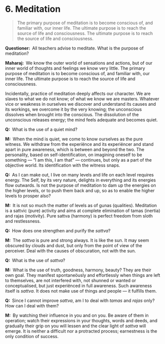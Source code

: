 # 6. Meditation

>The primary purpose of meditation is to become conscious of, and familiar with, our inner life. The ultimate purpose is to reach the source of life and consciousness. The ultimate purpose is to reach the source of life and consciousness.

**Questioner:**&ensp;All teachers advise to meditate. What is the purpose of meditation?

**Maharaj:**&ensp;We know the outer world of sensations and actions, but of our inner world of thoughts and feelings we know very little. The primary purpose of meditation is to become conscious of, and familiar with, our inner life. The ultimate purpose is to reach the source of life and consciousness. 

Incidentally, practice of meditation deeply affects our character. We are slaves to what we do not know; of what we know we are masters. Whatever vice or weakness in ourselves we discover and understand its causes and its workings, we overcome it by the very knowing; the unconscious dissolves when brought into the conscious. The dissolution of the unconscious releases energy; the mind feels adequate and becomes quiet.

**Q:**&ensp;What is the use of a quiet mind?

**M:**&ensp;When the mind is quiet, we come to know ourselves as the pure witness. We withdraw from the experiënce and its experiëncer and stand apart in pure awareness, which is between and beyond the two. The personality, based on self-identification, on imagining oneself to be something — “I am this, I am that” — continues, but only as a part of the objective world. Its identification with the witness snaps.

**Q:**&ensp;As I can make out, I live on many levels and life on each level requires energy. The Self, by its very nature, delights in everything and its energies flow outwards. Is not the purpose of meditation to dam up the energies on the higher levels, or to push them back and up, so as to enable the higher levels to prosper also?

**M:**&ensp;It is not so much the matter of levels as of <span data-tippy-content="Attributes, qualities. In <em>Samkhya</em> philosophy the three attributes of the cosmic substance (<em>prakriti</em>) are: illuminating (<em>sattva</em>), activating (<em>rajas</em>) and restraining (<em>tamas</em>).">guna</span>s (qualities). Meditation is a <span data-tippy-content="Beïng, existence, true essence. In <em>yoga</em> the quality of purity or goodness; <em>sattvic</em> — pure, true.">sattv</span>ic (pure) activity and aims at complete elimination of <span data-tippy-content="Darkness, inertia, passivity. One of the three constituents (<em>gunas</em>) of the cosmic substance: <em>sattva</em>, <em>rajas</em> and <em>tamas</em>.">tamas</span> (inertia) and <span data-tippy-content="Motivity, activity, energy. One of the three <em>gunas</em> or qualities of matter: <em>sattva</em>, <em>rajas</em> and <em>tamas</em>. In <em>yoga</em>, egoïsm.">rajas</span> (motivity). Pure <span data-tippy-content="Beïng, existence, true essence. In <em>yoga</em> the quality of purity or goodness.">sattva</span> (harmony) is perfect freedom from sloth and restlessness.

**Q:**&ensp;How does one strengthen and purify the *sattva*?

**M:**&ensp;The *sattva* is pure and strong always. It is like the sun. It may seem obscured by clouds and dust, but only from the point of view of the perceiver. Deal with the causes of obscuration, not with the sun.

**Q:**&ensp;What is the use of *sattva*?

**M:**&ensp;What is the use of truth, goodness, harmony, beauty? They are their own goal. They manifest spontaneöusly and effortlessly when things are left to themselves, are not interfered with, not shunned or wanted or conceptualised, but just experiënced in full awareness. Such awareness itself is *sattva*. It does not make use of things and people — it fulfills them.

**Q:**&ensp;Since I cannot improve *sattva*, am I to deal with *tamas* and *rajas* only? How can I deal with them?

**M:**&ensp;By watching their influence in you and on you. Be aware of them in operation; watch their expressions in your thoughts, words and deeds, and gradually their grip on you will lessen and the clear light of *sattva* will emerge. It is neither a difficult nor a protracted process; earnestness is the only condition of success.

<script>
export default {
  props: ["slot-key"],
  mounted () {
    tippy("[data-tippy-content]", {allowHTML: true});
  }
}
</script>